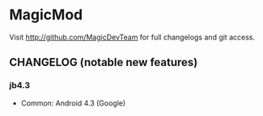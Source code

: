 MagicMod
===============

Visit http://github.com/MagicDevTeam for full changelogs and git access.


CHANGELOG (notable new features)
---------

### jb4.3
* Common: Android 4.3 (Google)

